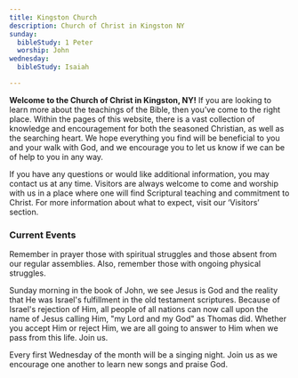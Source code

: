 ```yaml
---
title: Kingston Church
description: Church of Christ in Kingston NY
sunday:
  bibleStudy: 1 Peter
  worship: John
wednesday:
  bibleStudy: Isaiah

---
```

**Welcome to the Church of Christ in Kingston, NY!** If you are looking to learn more about the teachings of the Bible, then you’ve come to the right place. Within the pages of this website, there is a vast collection of knowledge and encouragement for both the seasoned Christian, as well as the searching heart. We hope everything you find will be beneficial to you and your walk with God, and we encourage you to let us know if we can be of help to you in any way.

If you have any questions or would like additional information, you may contact us at any time. Visitors are always welcome to come and worship with us in a place where one will find Scriptural teaching and commitment to Christ. For more information about what to expect, visit our ‘Visitors’ section.

### Current Events

Remember in prayer those with spiritual struggles and those absent from our regular assemblies. Also, remember those with ongoing physical struggles.

Sunday morning in the book of John, we see Jesus is God and the reality that He was Israel's fulfillment in the old testament scriptures. Because of Israel's rejection of Him, all people of all nations can now call upon the name of Jesus calling Him, "my Lord and my God" as Thomas did. Whether you accept Him or reject Him, we are all going to answer to Him when we pass from this life.  Join us.

Every first Wednesday of the month will be a singing night. Join us as we encourage one another to learn new songs and praise God.